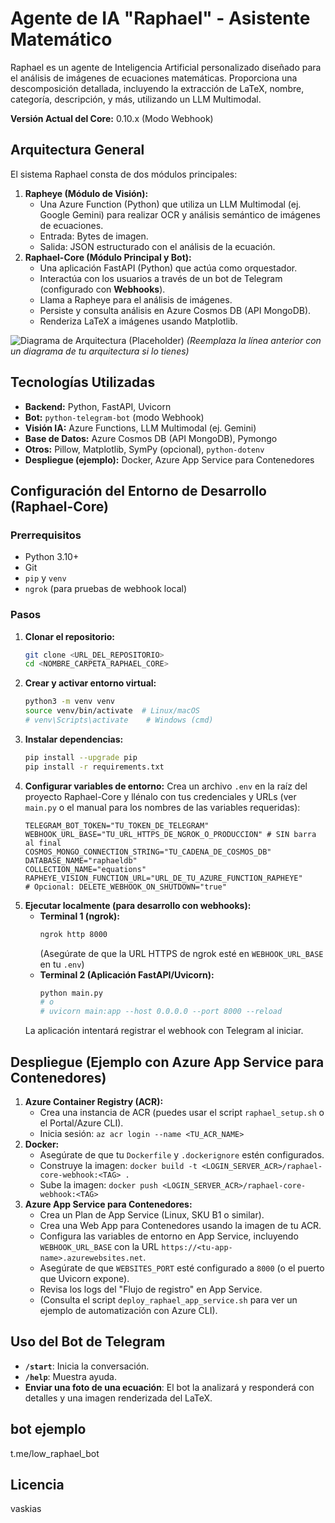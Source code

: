 # Agente de IA "Raphael" - Asistente Matemático

Raphael es un agente de Inteligencia Artificial personalizado diseñado para el análisis de imágenes de ecuaciones matemáticas. Proporciona una descomposición detallada, incluyendo la extracción de LaTeX, nombre, categoría, descripción, y más, utilizando un LLM Multimodal.

**Versión Actual del Core:** 0.10.x (Modo Webhook)

## Arquitectura General

El sistema Raphael consta de dos módulos principales:

1.  **Rapheye (Módulo de Visión):**
    *   Una Azure Function (Python) que utiliza un LLM Multimodal (ej. Google Gemini) para realizar OCR y análisis semántico de imágenes de ecuaciones.
    *   Entrada: Bytes de imagen.
    *   Salida: JSON estructurado con el análisis de la ecuación.
2.  **Raphael-Core (Módulo Principal y Bot):**
    *   Una aplicación FastAPI (Python) que actúa como orquestador.
    *   Interactúa con los usuarios a través de un bot de Telegram (configurado con **Webhooks**).
    *   Llama a Rapheye para el análisis de imágenes.
    *   Persiste y consulta análisis en Azure Cosmos DB (API MongoDB).
    *   Renderiza LaTeX a imágenes usando Matplotlib.

![Diagrama de Arquitectura (Placeholder)](./path_a_tu_diagrama_si_lo_tienes.png)
*(Reemplaza la línea anterior con un diagrama de tu arquitectura si lo tienes)*

## Tecnologías Utilizadas

*   **Backend:** Python, FastAPI, Uvicorn
*   **Bot:** `python-telegram-bot` (modo Webhook)
*   **Visión IA:** Azure Functions, LLM Multimodal (ej. Gemini)
*   **Base de Datos:** Azure Cosmos DB (API MongoDB), Pymongo
*   **Otros:** Pillow, Matplotlib, SymPy (opcional), `python-dotenv`
*   **Despliegue (ejemplo):** Docker, Azure App Service para Contenedores

## Configuración del Entorno de Desarrollo (Raphael-Core)

### Prerrequisitos
*   Python 3.10+
*   Git
*   `pip` y `venv`
*   `ngrok` (para pruebas de webhook local)

### Pasos
1.  **Clonar el repositorio:**
    ```bash
    git clone <URL_DEL_REPOSITORIO>
    cd <NOMBRE_CARPETA_RAPHAEL_CORE>
    ```
2.  **Crear y activar entorno virtual:**
    ```bash
    python3 -m venv venv
    source venv/bin/activate  # Linux/macOS
    # venv\Scripts\activate    # Windows (cmd)
    ```
3.  **Instalar dependencias:**
    ```bash
    pip install --upgrade pip
    pip install -r requirements.txt
    ```
4.  **Configurar variables de entorno:**
    Crea un archivo `.env` en la raíz del proyecto Raphael-Core y llénalo con tus credenciales y URLs (ver `main.py` o el manual para los nombres de las variables requeridas):
    ```env
    TELEGRAM_BOT_TOKEN="TU_TOKEN_DE_TELEGRAM"
    WEBHOOK_URL_BASE="TU_URL_HTTPS_DE_NGROK_O_PRODUCCION" # SIN barra al final
    COSMOS_MONGO_CONNECTION_STRING="TU_CADENA_DE_COSMOS_DB"
    DATABASE_NAME="raphaeldb"
    COLLECTION_NAME="equations"
    RAPHEYE_VISION_FUNCTION_URL="URL_DE_TU_AZURE_FUNCTION_RAPHEYE"
    # Opcional: DELETE_WEBHOOK_ON_SHUTDOWN="true"
    ```
5.  **Ejecutar localmente (para desarrollo con webhooks):**
    *   **Terminal 1 (ngrok):**
        ```bash
        ngrok http 8000 
        ```
        (Asegúrate de que la URL HTTPS de ngrok esté en `WEBHOOK_URL_BASE` en tu `.env`)
    *   **Terminal 2 (Aplicación FastAPI/Uvicorn):**
        ```bash
        python main.py
        # o
        # uvicorn main:app --host 0.0.0.0 --port 8000 --reload
        ```
    La aplicación intentará registrar el webhook con Telegram al iniciar.

## Despliegue (Ejemplo con Azure App Service para Contenedores)

1.  **Azure Container Registry (ACR):**
    *   Crea una instancia de ACR (puedes usar el script `raphael_setup.sh` o el Portal/Azure CLI).
    *   Inicia sesión: `az acr login --name <TU_ACR_NAME>`
2.  **Docker:**
    *   Asegúrate de que tu `Dockerfile` y `.dockerignore` estén configurados.
    *   Construye la imagen: `docker build -t <LOGIN_SERVER_ACR>/raphael-core-webhook:<TAG> .`
    *   Sube la imagen: `docker push <LOGIN_SERVER_ACR>/raphael-core-webhook:<TAG>`
3.  **Azure App Service para Contenedores:**
    *   Crea un Plan de App Service (Linux, SKU B1 o similar).
    *   Crea una Web App para Contenedores usando la imagen de tu ACR.
    *   Configura las variables de entorno en App Service, incluyendo `WEBHOOK_URL_BASE` con la URL `https://<tu-app-name>.azurewebsites.net`.
    *   Asegúrate de que `WEBSITES_PORT` esté configurado a `8000` (o el puerto que Uvicorn expone).
    *   Revisa los logs del "Flujo de registro" en App Service.
    *   (Consulta el script `deploy_raphael_app_service.sh` para ver un ejemplo de automatización con Azure CLI).

## Uso del Bot de Telegram

*   **`/start`**: Inicia la conversación.
*   **`/help`**: Muestra ayuda.
*   **Enviar una foto de una ecuación**: El bot la analizará y responderá con detalles y una imagen renderizada del LaTeX.

## bot ejemplo

t.me/low_raphael_bot

## Licencia

vaskias